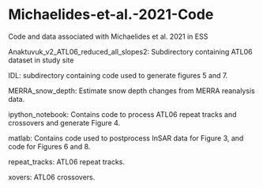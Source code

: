 # Michaelides-et-al.-2021-Code
Code and data associated with Michaelides et al. 2021 in ESS



Anaktuvuk_v2_ATL06_reduced_all_slopes2: Subdirectory containing ATL06 dataset in study site

IDL: subdirectory containing code used to generate figures 5 and 7.

MERRA_snow_depth: Estimate snow depth changes from MERRA reanalysis data.

ipython_notebook: Contains code to process ATL06 repeat tracks and crossovers and generate Figure 4.

matlab: Contains code used to postprocess InSAR data for Figure 3, and code for Figures 6 and 8.

repeat_tracks: ATL06 repeat tracks.

xovers: ATL06 crossovers.

